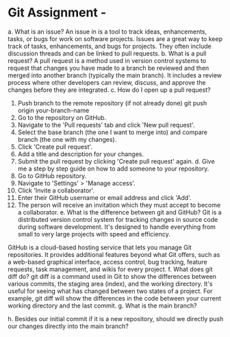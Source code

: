 # Git Assignment - <OlenaBolokhonova>
a. What is an issue?
An issue in is a tool to track ideas, enhancements, tasks, or bugs for work on software projects. Issues are a great way to keep track of tasks, enhancements, and bugs for  projects. They often include discussion threads and can be linked to pull requests.
b. What is a pull request?
A pull request is a method used in version control systems to request that changes you have made to a branch be reviewed and then merged into another branch (typically the main branch). It includes a review process where other developers can review, discuss, and approve the changes before they are integrated.
c. How do I open up a pull request?
1. Push  branch to the remote repository (if not already done) 
git push origin your-branch-name
2. Go to the repository on GitHub.
3. Navigate to the 'Pull requests' tab and click 'New pull request'.
4. Select the base branch (the one I want to merge into) and compare branch (the one with my changes).
5. Click 'Create pull request'.
6. Add a title and description for your changes.
7. Submit the pull request by clicking 'Create pull request' again.
d. Give me a step by step guide on how to add someone to your repository.
1. Go to GitHub repository.
2. Navigate to 'Settings' > 'Manage access'.
3. Click 'Invite a collaborator'.
4. Enter their GitHub username or email address and click 'Add'.
5. The person will receive an invitation which they must accept to become a collaborator.
e. What is the difference between git and GitHub?
Git is a distributed version control system for tracking changes in source code during software development. It's designed to handle everything from small to very large projects with speed and efficiency.

GitHub is a cloud-based hosting service that lets you manage Git repositories. It provides additional features beyond what Git offers, such as a web-based graphical interface, access control, bug tracking, feature requests, task management, and wikis for every project.
f. What does git diff do?
git diff is a command used in Git to show the differences between various commits, the staging area (index), and the working directory. It's useful for seeing what has changed between two states of a project. For example, git diff will show the differences in the code between your current working directory and the last commit.
g. What is the main branch?

h. Besides our initial commit if it is a new repository, should we directly push our changes directly into the main branch?